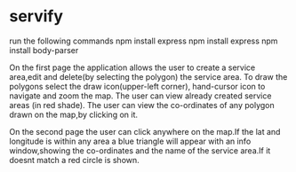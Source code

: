 # servify
run the following commands
npm install express
npm install express
npm install body-parser


On the first page the application allows the user to create a service area,edit and delete(by selecting the polygon) the service area.
To draw the polygons select the draw icon(upper-left corner), hand-cursor icon to navigate and zoom the map.
The user can view already created service areas (in red shade).
The user can view the co-ordinates of any polygon drawn on the map,by clicking on it.

On the second page the user can click anywhere on the map.If the lat and longitude is within any area a blue triangle will appear with
an info window,showing the co-ordinates and the name of the service area.If it doesnt match a red circle is shown.

